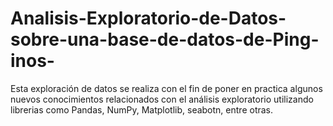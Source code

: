 # Analisis-Exploratorio-de-Datos-sobre-una-base-de-datos-de-Ping-inos-
Esta exploración de datos se realiza con el fin de poner en practica algunos nuevos conocimientos relacionados con el análisis exploratorio utilizando librerias como Pandas, NumPy, Matplotlib, seabotn, entre otras.
